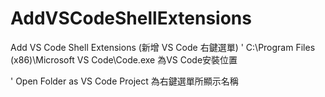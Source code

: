 # AddVSCodeShellExtensions
Add VS Code Shell Extensions
(新增 VS Code 右鍵選單)
' C:\\Program Files (x86)\\Microsoft VS Code\\Code.exe
為VS Code安裝位置

' Open Folder as VS Code Project
為右鍵選單所顯示名稱
